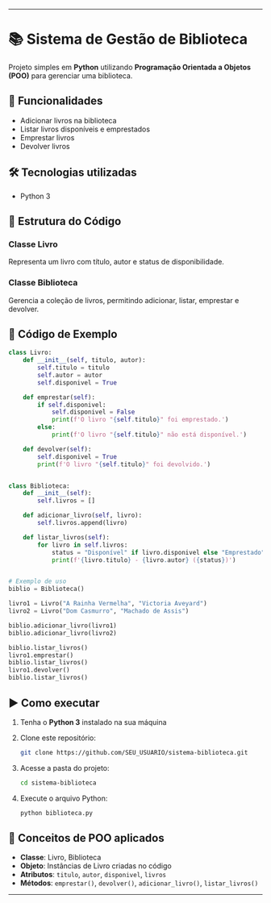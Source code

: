 
---

# 📚 Sistema de Gestão de Biblioteca

Projeto simples em **Python** utilizando **Programação Orientada a Objetos (POO)** para gerenciar uma biblioteca.

## 🚀 Funcionalidades

* Adicionar livros na biblioteca
* Listar livros disponíveis e emprestados
* Emprestar livros
* Devolver livros

## 🛠 Tecnologias utilizadas

* Python 3

## 📂 Estrutura do Código

### Classe **Livro**

Representa um livro com título, autor e status de disponibilidade.

### Classe **Biblioteca**

Gerencia a coleção de livros, permitindo adicionar, listar, emprestar e devolver.

## 📌 Código de Exemplo

```python
class Livro:
    def __init__(self, titulo, autor):
        self.titulo = titulo
        self.autor = autor
        self.disponivel = True

    def emprestar(self):
        if self.disponivel:
            self.disponivel = False
            print(f'O livro "{self.titulo}" foi emprestado.')
        else:
            print(f'O livro "{self.titulo}" não está disponível.')

    def devolver(self):
        self.disponivel = True
        print(f'O livro "{self.titulo}" foi devolvido.')


class Biblioteca:
    def __init__(self):
        self.livros = []

    def adicionar_livro(self, livro):
        self.livros.append(livro)

    def listar_livros(self):
        for livro in self.livros:
            status = "Disponível" if livro.disponivel else "Emprestado"
            print(f'{livro.titulo} - {livro.autor} ({status})')


# Exemplo de uso
biblio = Biblioteca()

livro1 = Livro("A Rainha Vermelha", "Victoria Aveyard")
livro2 = Livro("Dom Casmurro", "Machado de Assis")

biblio.adicionar_livro(livro1)
biblio.adicionar_livro(livro2)

biblio.listar_livros()
livro1.emprestar()
biblio.listar_livros()
livro1.devolver()
biblio.listar_livros()
```

## ▶️ Como executar

1. Tenha o **Python 3** instalado na sua máquina
2. Clone este repositório:

   ```bash
   git clone https://github.com/SEU_USUARIO/sistema-biblioteca.git
   ```
3. Acesse a pasta do projeto:

   ```bash
   cd sistema-biblioteca
   ```
4. Execute o arquivo Python:

   ```bash
   python biblioteca.py
   ```

## 📖 Conceitos de POO aplicados

* **Classe**: Livro, Biblioteca
* **Objeto**: Instâncias de Livro criadas no código
* **Atributos**: `titulo`, `autor`, `disponivel`, `livros`
* **Métodos**: `emprestar()`, `devolver()`, `adicionar_livro()`, `listar_livros()`

---



